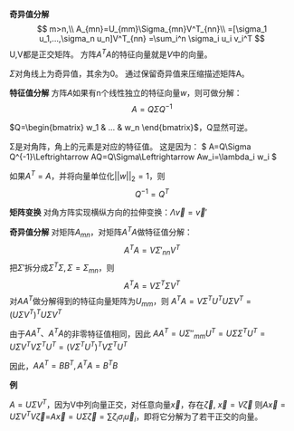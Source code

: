 **奇异值分解**
$$
m>n,\\
A_{mn}=U_{mm}\Sigma_{mn}V^T_{nn}\\
=[\sigma_1 u_1,...,\sigma_n u_n]V^T_{nn}
=\sum_i^n \sigma_i u_i v_i^T
$$
U,V都是正交矩阵。
方阵$A^TA$的特征向量就是$V$中的向量。

$\Sigma$对角线上为奇异值，其余为0。
通过保留奇异值来压缩描述矩阵A。


**特征值分解**
方阵$A$如果有n个线性独立的特征向量$w$，则可做分解：
$$
A=Q\Sigma Q^{-1}
$$

$Q=\begin{bmatrix}
w_1 & ... & w_n
\end{bmatrix}$，Q显然可逆。

Σ是对角阵，角上的元素是对应的特征值。
这是因为：
$
A=Q\Sigma Q^{-1}\Leftrightarrow AQ=Q\Sigma\Leftrightarrow Aw_i=\lambda_i w_i
$

如果$A^T=A$，并将向量单位化$||w||_2=1$，则
$$Q^{-1}=Q^T$$

**矩阵变换**
对角方阵实现横纵方向的拉伸变换：$\Lambda \vec{v}=\vec{v}'$

**奇异值分解**
对矩阵$A_{mn}$，对矩阵$A^TA$做特征值分解：$$A^TA=V\Sigma'_{nn}V^T$$
把$\Sigma'$拆分成$\Sigma^T\Sigma,\Sigma=\Sigma_{mn}$，则
$$A^TA=V\Sigma^T\Sigma V^T$$
对$AA^T$做分解得到的特征向量矩阵为$U_{mm}$，则
$A^TA=V\Sigma^TU^TU\Sigma V^T=(U\Sigma V^T)^TU\Sigma V^T$

由于$AA^T、A^TA$的非零特征值相同，因此
$AA^T=U\Sigma''_{mm} U^T=U\Sigma\Sigma^T U^T=U\Sigma V^T V\Sigma^T U^T=(V\Sigma^TU^T)^TV\Sigma^TU^T$

因此，$AA^T=BB^T,A^TA=B^TB$

**例**

$A=U\Sigma V^T$，因为V中列向量正交，对任意向量$\vec{x}$，存在$\vec{\zeta}$,
$\vec{x}=V\vec{\zeta}$
则$A\vec{x}=U\Sigma V^T V\vec{\zeta}$=$A\vec{x}=U\Sigma \vec{\zeta}=\sum \zeta_i \sigma_i \vec{u}_i$，即将它分解为了若干正交的向量。